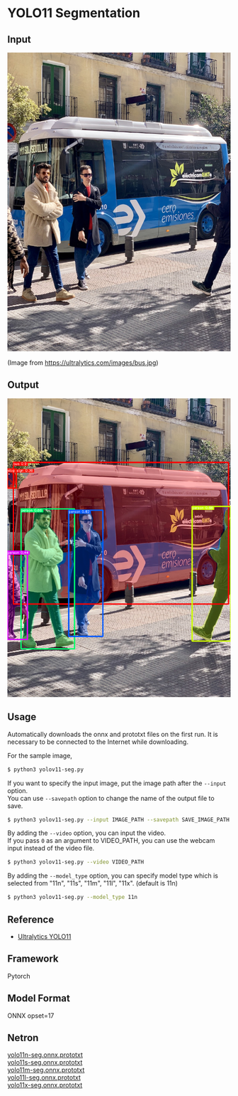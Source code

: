 # YOLO11 Segmentation

## Input

![Input](demo.jpg)

(Image from https://ultralytics.com/images/bus.jpg)

## Output

![Output](output.png)

## Usage
Automatically downloads the onnx and prototxt files on the first run.
It is necessary to be connected to the Internet while downloading.

For the sample image,
```bash
$ python3 yolov11-seg.py
```

If you want to specify the input image, put the image path after the `--input` option.  
You can use `--savepath` option to change the name of the output file to save.
```bash
$ python3 yolov11-seg.py --input IMAGE_PATH --savepath SAVE_IMAGE_PATH
```

By adding the `--video` option, you can input the video.   
If you pass `0` as an argument to VIDEO_PATH, you can use the webcam input instead of the video file.
```bash
$ python3 yolov11-seg.py --video VIDEO_PATH
```

By adding the `--model_type` option, you can specify model type which is selected from "11n", "11s", "11m", "11l", "11x". (default is 11n)
```bash
$ python3 yolov11-seg.py --model_type 11n
```

## Reference

- [Ultralytics YOLO11](https://github.com/ultralytics/ultralytics)

## Framework

Pytorch

## Model Format

ONNX opset=17

## Netron

[yolo11n-seg.onnx.prototxt](https://netron.app/?url=https://storage.googleapis.com/ailia-models/yolov11-seg/yolo11n-seg.onnx.prototxt)  
[yolo11s-seg.onnx.prototxt](https://netron.app/?url=https://storage.googleapis.com/ailia-models/yolov11-seg/yolo11s-seg.onnx.prototxt)  
[yolo11m-seg.onnx.prototxt](https://netron.app/?url=https://storage.googleapis.com/ailia-models/yolov11-seg/yolo11m-seg.onnx.prototxt)  
[yolo11l-seg.onnx.prototxt](https://netron.app/?url=https://storage.googleapis.com/ailia-models/yolov11-seg/yolo11l-seg.onnx.prototxt)  
[yolo11x-seg.onnx.prototxt](https://netron.app/?url=https://storage.googleapis.com/ailia-models/yolov11-seg/yolo11x-seg.onnx.prototxt)
